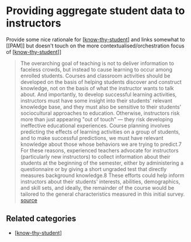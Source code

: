 # Providing aggregate student data to instructors

Provide some nice rationale for [[know-thy-student]] and links somewhat to [[PAM]] but doesn't touch on the more contextualised/orchestration focus of [[know-thy-student]]]

> The overarching goal of teaching is not to deliver information to faceless crowds, but instead to cause learning to occur among enrolled students. Courses and classroom activities should be developed on the basis of helping students discover and construct knowledge, not on the basis of what the instructor wants to talk about. And importantly, to develop successful learning activities, instructors must have some insight into their students' relevant knowledge base, and they must also be sensitive to their students' sociocultural approaches to education. Otherwise, instructors risk more than just appearing "out of touch" — they risk developing ineffective educational experiences. Course planning involves predicting the effects of learning activities on a group of students, and to make successful predictions, we must have relevant knowledge about those whose behaviors we are trying to predict.7
> For these reasons, experienced teachers advocate for instructors (particularly new instructors) to collect information about their students at the beginning of the semester, either by administering a questionnaire or by giving a short ungraded test that directly measures background knowledge.8 These efforts could help inform instructors about their students' interests, abilities, demographics, and skill sets, and ideally, the remainder of the course would be tailored to the general characteristics measured in this initial survey. [source](http://er.educause.edu/articles/2015/3/know-thy-students-providing-aggregate-student-data-to-instructors)

## Related categories

- [[know-thy-student]]

[//begin]: # "Autogenerated link references for markdown compatibility"
[know-thy-student]: ../know-thy-student.md "Know thy student"
[know-thy-student]: ../know-thy-student.md "Know thy student"
[know-thy-student]: ../know-thy-student.md "Know thy student"
[//end]: # "Autogenerated link references"
[//begin]: # "Autogenerated link references for markdown compatibility"
[know-thy-student]: ../know-thy-student.md "Know thy student"
[know-thy-student]: ../know-thy-student.md "Know thy student"
[know-thy-student]: ../know-thy-student.md "Know thy student"
[//end]: # "Autogenerated link references"